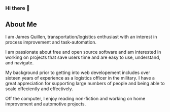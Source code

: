 ### Hi there 👋

## About Me

I am James Quillen, transportation/logistics enthusiast with an interest in process improvement and task-automation. 

I am passionate about free and open source software and am interested in working on projects that save users time and are easy to use, understand, and navigate. 

My background prior to getting into web developement includes over sixteen years of experience as a logistics officer in the military. I have a great appreciation for supporting large numbers of people and being able to scale effeciently and effectively.

Off the computer, I enjoy reading non-fiction and working on home improvement and automotive projects.

<!--
**jamesquillen/jamesquillen** is a ✨ _special_ ✨ repository because its `README.md` (this file) appears on your GitHub profile.

Here are some ideas to get you started:

- 🔭 I’m currently working on ...
- 🌱 I’m currently learning ...
- 👯 I’m looking to collaborate on ...
- 🤔 I’m looking for help with ...
- 💬 Ask me about ...
- 📫 How to reach me: ...
- 😄 Pronouns: ...
- ⚡ Fun fact: ...
-->
